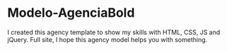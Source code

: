 # Modelo-AgenciaBold
 I created this agency template to show my skills with HTML, CSS, JS and jQuery. Full site, I hope this agency model helps you with something.
